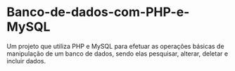 # Banco-de-dados-com-PHP-e-MySQL
Um projeto que utiliza PHP e MySQL para efetuar as operações básicas de manipulação de um banco de dados, sendo elas pesquisar, alterar, deletar e incluir dados.
